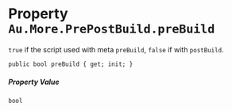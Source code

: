 # Property `Au.More.PrePostBuild.preBuild`

`true` if the script used with meta `preBuild`, `false` if with `postBuild`.

```
public bool preBuild { get; init; }
```

##### Property Value

`bool`